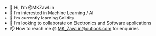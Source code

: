 - 👋 Hi, I’m @MKZawLin
- 👀 I’m interested in Machine Learning / AI
- 🌱 I’m currently learning Solidity
- 💞️ I’m looking to collaborate on Electronics and Software applications
- 📫 How to reach me @ MK_ZawLin@outlook.com for enquiries

<!---
MKZawLin/MKZawLin is a ✨ special ✨ repository because its `README.md` (this file) appears on your GitHub profile.
You can click the Preview link to take a look at your changes.
--->
